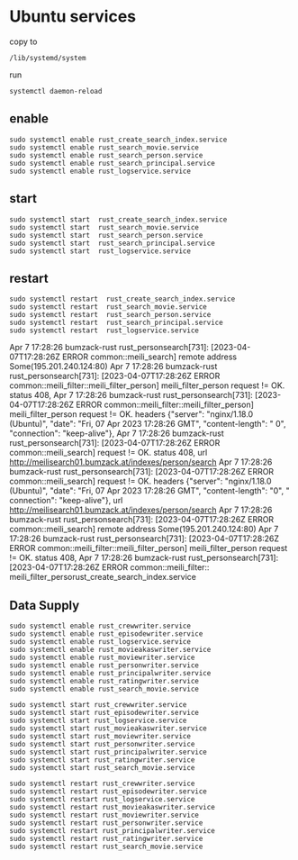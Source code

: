 # Ubuntu services

copy to

```
/lib/systemd/system
```

run

```
systemctl daemon-reload
```

## enable

```
sudo systemctl enable rust_create_search_index.service
sudo systemctl enable rust_search_movie.service
sudo systemctl enable rust_search_person.service
sudo systemctl enable rust_search_principal.service
sudo systemctl enable rust_logservice.service

```

## start

```
sudo systemctl start  rust_create_search_index.service
sudo systemctl start  rust_search_movie.service
sudo systemctl start  rust_search_person.service
sudo systemctl start  rust_search_principal.service
sudo systemctl start  rust_logservice.service
```

## restart

```
sudo systemctl restart  rust_create_search_index.service
sudo systemctl restart  rust_search_movie.service
sudo systemctl restart  rust_search_person.service
sudo systemctl restart  rust_search_principal.service
sudo systemctl restart  rust_logservice.service
```

Apr 7 17:28:26 bumzack-rust rust_personsearch[731]: [2023-04-07T17:28:26Z ERROR common::meili_search] remote address
Some(195.201.240.124:80)
Apr 7 17:28:26 bumzack-rust
rust_personsearch[731]: [2023-04-07T17:28:26Z ERROR common::meili_filter::meili_filter_person] meili_filter_person
request != OK. status 408,
Apr 7 17:28:26 bumzack-rust
rust_personsearch[731]: [2023-04-07T17:28:26Z ERROR common::meili_filter::meili_filter_person] meili_filter_person
request != OK. headers {"server": "nginx/1.18.0 (Ubuntu)", "date": "Fri, 07 Apr 2023 17:28:26 GMT", "content-length": "
0", "connection": "keep-alive"},
Apr 7 17:28:26 bumzack-rust rust_personsearch[731]: [2023-04-07T17:28:26Z ERROR common::meili_search] request != OK.
status 408, url http://meilisearch01.bumzack.at/indexes/person/search
Apr 7 17:28:26 bumzack-rust rust_personsearch[731]: [2023-04-07T17:28:26Z ERROR common::meili_search] request != OK.
headers {"server": "nginx/1.18.0 (Ubuntu)", "date": "Fri, 07 Apr 2023 17:28:26 GMT", "content-length": "0", "
connection": "keep-alive"}, url http://meilisearch01.bumzack.at/indexes/person/search
Apr 7 17:28:26 bumzack-rust rust_personsearch[731]: [2023-04-07T17:28:26Z ERROR common::meili_search] remote address
Some(195.201.240.124:80)
Apr 7 17:28:26 bumzack-rust
rust_personsearch[731]: [2023-04-07T17:28:26Z ERROR common::meili_filter::meili_filter_person] meili_filter_person
request != OK. status 408,
Apr 7 17:28:26 bumzack-rust rust_personsearch[731]: [2023-04-07T17:28:26Z ERROR common::meili_filter::
meili_filter_persorust_create_search_index.service

## Data Supply

```
sudo systemctl enable rust_crewwriter.service
sudo systemctl enable rust_episodewriter.service
sudo systemctl enable rust_logservice.service
sudo systemctl enable rust_movieakaswriter.service
sudo systemctl enable rust_moviewriter.service
sudo systemctl enable rust_personwriter.service
sudo systemctl enable rust_principalwriter.service
sudo systemctl enable rust_ratingwriter.service
sudo systemctl enable rust_search_movie.service

```

```
sudo systemctl start rust_crewwriter.service
sudo systemctl start rust_episodewriter.service
sudo systemctl start rust_logservice.service
sudo systemctl start rust_movieakaswriter.service
sudo systemctl start rust_moviewriter.service
sudo systemctl start rust_personwriter.service
sudo systemctl start rust_principalwriter.service
sudo systemctl start rust_ratingwriter.service
sudo systemctl start rust_search_movie.service

```

```
sudo systemctl restart rust_crewwriter.service
sudo systemctl restart rust_episodewriter.service
sudo systemctl restart rust_logservice.service
sudo systemctl restart rust_movieakaswriter.service
sudo systemctl restart rust_moviewriter.service
sudo systemctl restart rust_personwriter.service
sudo systemctl restart rust_principalwriter.service
sudo systemctl restart rust_ratingwriter.service
sudo systemctl restart rust_search_movie.service
```













